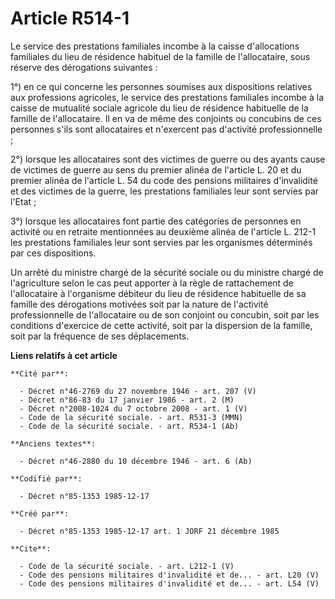 # Article R514-1

Le service des prestations familiales incombe à la caisse d'allocations familiales du lieu de résidence habituel de la
famille de l'allocataire, sous réserve des dérogations suivantes : 

1°) en ce qui concerne les personnes soumises aux dispositions relatives aux professions agricoles, le service des
prestations familiales incombe à la caisse de mutualité sociale agricole du lieu de résidence habituelle de la famille de
l'allocataire. Il en va de même des conjoints ou concubins de ces personnes s'ils sont allocataires et n'exercent pas
d'activité professionnelle ; 

2°) lorsque les allocataires sont des victimes de guerre ou des ayants cause de victimes de guerre au sens du premier alinéa
de l'article L. 20 et du premier alinéa de l'article L. 54 du code des pensions militaires d'invalidité et des victimes de la
guerre, les prestations familiales leur sont servies par l'Etat ; 

3°) lorsque les allocataires font partie des catégories de personnes en activité ou en retraite mentionnées au deuxième
alinéa de l'article L. 212-1 les prestations familiales leur sont servies par les organismes déterminés par ces
dispositions. 

Un arrêté du ministre chargé de la sécurité sociale ou du ministre chargé de l'agriculture selon le cas peut apporter à la
règle de rattachement de l'allocataire à l'organisme débiteur du lieu de résidence habituelle de sa famille des dérogations
motivées soit par la nature de l'activité professionnelle de l'allocataire ou de son conjoint ou concubin, soit par les
conditions d'exercice de cette activité, soit par la dispersion de la famille, soit par la fréquence de ses déplacements.

**Liens relatifs à cet article**

	**Cité par**:

	  - Décret n°46-2769 du 27 novembre 1946 - art. 207 (V)
	  - Décret n°86-83 du 17 janvier 1986 - art. 2 (M)
	  - Décret n°2008-1024 du 7 octobre 2008 - art. 1 (V)
	  - Code de la sécurité sociale. - art. R531-3 (MMN)
	  - Code de la sécurité sociale. - art. R534-1 (Ab)

	**Anciens textes**:

	  - Décret n°46-2880 du 10 décembre 1946 - art. 6 (Ab)

	**Codifié par**:

	  - Décret n°85-1353 1985-12-17

	**Créé par**:

	  - Décret n°85-1353 1985-12-17 art. 1 JORF 21 décembre 1985

	**Cite**:

	  - Code de la sécurité sociale. - art. L212-1 (V)
	  - Code des pensions militaires d'invalidité et de... - art. L20 (V)
	  - Code des pensions militaires d'invalidité et de... - art. L54 (V)
